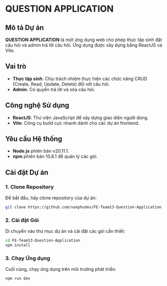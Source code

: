 # QUESTION APPLICATION

## Mô tả Dự án

**QUESTION APPLICATION** là một ứng dụng web cho phép thực tâp sinh đặt câu hỏi và admin trả lời câu hỏi. Ứng dụng được xây dựng bằng ReactJS và Vite.

## Vai trò

-  **Thực tập sinh**: Chịu trách nhiệm thực hiện các chức năng CRUD (Create, Read, Update, Delete) đối với câu hỏi.
-  **Admin**: Có quyền trả lời và xóa câu hỏi.

## Công nghệ Sử dụng

-  **ReactJS**: Thư viện JavaScript để xây dựng giao diện người dùng.
-  **Vite**: Công cụ build cực nhanh dành cho các dự án frontend.

## Yêu cầu Hệ thống

-  **Node.js** phiên bản v20.11.1.
-  **npm** phiên bản 10.8.1 để quản lý các gói.

## Cài đặt Dự án

### 1. Clone Repository

Để bắt đầu, hãy clone repository của dự án:

```bash
git clone https://github.com/vanphudev/FE-Team13-Question-Application
```

### 2. Cài đặt Gói

Di chuyển vào thư mục dự án và cài đặt các gói cần thiết:

```bash
cd FE-Team13-Question-Application
npm install
```

### 3. Chạy Ứng dụng

Cuối cùng, chạy ứng dụng trên môi trường phát triển:

```bash
npm run dev
```

